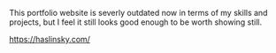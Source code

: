 This portfolio website is severly outdated now in terms of my skills and projects, but I feel it still looks good enough to be worth showing still. 

https://haslinsky.com/
